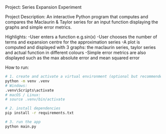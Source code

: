 Project: Series Expansion Experiment

Project Description: An interactive Python program that computes and compares the Maclaurin & Taylor series for an input function displaying the graphs and simple error metrics.

Highlights:
-User enters a function e.g.sin(x) 
-User chooses the number of terms and expansion centre for the approximation series
-A plot is computed and displayed with 3 graphs: the maclaurin series, taylor series and actual function in different colours
-Simple error metrics are also displayed such as the max absolute error and mean squared error

How to run:
```bash
# 1. create and activate a virtual environment (optional but recommended)
python -m venv .venv
# Windows:
.venv\Scripts\activate
# macOS / Linux:
# source .venv/bin/activate

# 2. install dependencies
pip install -r requirements.txt

# 3. run the app
python main.py

